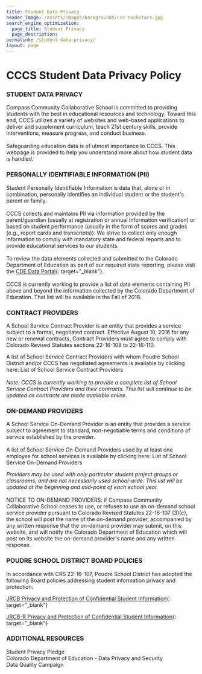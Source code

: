 ```yaml
---
title: Student Data Privacy
header_image: /assets/images/backgrounds/ccc-rockstars.jpg
search_engine_optimization:
  page_title: Student Privacy
  page_description:
permalink: /student-data-privacy/
layout: page
---
```


# CCCS Student Data Privacy Policy

### STUDENT DATA PRIVACY

Compass Community Collaborative School is committed to providing students with the best in educational resources and technology. Toward this end, CCCS utilizes a variety of websites and web-based applications to deliver and supplement curriculum, teach 21st century skills, provide interventions, measure progress, and conduct business.<br><br>Safeguarding education data is of utmost importance to CCCS. This webpage is provided to help you understand more about how student data is handled.

### PERSONALLY IDENTIFIABLE INFORMATION (PII)

Student Personally Identifiable Information is data that, alone or in combination, personally identifies an individual student or the student's parent or family.<br><br>CCCS collects and maintains PII via information provided by the parent/guardian (usually at registration or annual information verification) or based on student performance (usually in the form of scores and grades (e.g., report cards and transcripts)). We strive to collect only enough information to comply with mandatory state and federal reports and to provide educational services to our students.<br><br>To review the data elements collected and submitted to the Colorado Department of Education as part of our required state reporting, please visit the&nbsp;[CDE Data Portal](http://www.eddataportal.info/cde){: target="_blank"}.<br><br>CCCS is currently working to provide a list of data elements containing PII above and beyond the information collected by the Colorado Department of Education. That list will be available in the Fall of 2018.

### CONTRACT PROVIDERS

A School Service Contract Provider is an entity that provides a service subject to a formal, negotiated contract. Effective August 10, 2016 for any new or renewal contracts, Contract Providers must agree to comply with Colorado Revised Statutes sections 22-16-108 to 22-16-110.&nbsp;

A list of School Service Contract Providers with whom Poudre School District and/or CCCS has negotiated agreements is available by clicking here: List of School Service Contract Providers<br><br>*Note: CCCS is currently working to provide a complete list of School Service Contract Providers and their contracts. This list will continue to be updated as contracts are made available online.*

### ON-DEMAND PROVIDERS

A School Service On-Demand Provider is an entity that provides a service subject to agreement to standard, non-negotiable terms and conditions of service established by the provider.<br><br>A list of School Service On-Demand Providers used by at least one employee for school services is available by clicking here: List of School Service On-Demand Providers

*Providers may be used with only particular student project groups or classrooms, and are not necessarily used school-wide. This list will be updated at the beginning and mid-point of each school year.*<br><br>NOTICE TO ON-DEMAND PROVIDERS: if Compass Community Collaborative School ceases to use, or refuses to use an on-demand school service provider pursuant to Colorado Revised Statutes 22-16-107 (3)(c), the school will post the name of the on-demand provider, accompanied by any written response that the on-demand provider may submit, on this website, and will notify the Colorado Department of Education which will post on its website the on-demand provider's name and any written response.

### POUDRE SCHOOL DISTRICT BOARD POLICIES

In accordance with CRS 22-16-107, Poudre School District has adopted the following Board policies addressing student information privacy and protection.

[JRCB Privacy and Protection of Confidential Student Information](https://9eb1bb01-a-23acab0d-s-sites.googlegroups.com/a/weldre4.k12.co.us/board-of-education/section-j-students/JRCB?attachauth=ANoY7coJdh7sOXETLASZjmVAA29JYhhFhDw0EDwCHlK6RARyeB-U96JDdUGPogYrWLtw98tomNKe45yNPBaR7Qtc0qCEZOdsv6UQJp6NfbGnRsczCiGonWAFeZfBc9i2PxAOcgA-jsmazy8mv4ytnAPjhmoLymSy5LfQps_1VfacUB6LEMOTmQqb_BWyuVbYWceK7fPzwLOinVvYOdOAevTL8xPL2_hau7-MM-IwvsKLVCDjH_jUuUE%3D&amp;attredirects=1){: target="_blank"}

[JRCB-R Privacy and Protection of Confidential Student Information](https://9eb1bb01-a-23acab0d-s-sites.googlegroups.com/a/weldre4.k12.co.us/board-of-education/section-j-students/JRCB-R?attachauth=ANoY7coblJ0i7rW0JWRHmefj-UCJplr-G2o_mDeRDdL5l2ImWSlhSQHADIUOFZj78e2naqq9mcFANefH24shFj1990tDljuCmpzKUok0T2J8HB-a7lXW7ZrEgX3DbtDZu6UnAz-esSsjZ2KP_1KK70nzZ1hKtm9NsbFSTq3xtri6Dz2-GcRCcx-mUleK8g8BRmhVNt_scihmf6JBUBKQs5w8PXpsHEkCMMdPhcWqAebERh4GVcawpHmzQU_4sTdnQ24P0E4hd79M&amp;attredirects=1){: target="_blank"}

### ADDITIONAL RESOURCES

Student Privacy Pledge<br>Colorado Department of Education - Data Privacy and Security<br>Data Quality Campaign